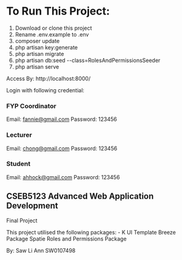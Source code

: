 # To Run This Project: 

1. Download or clone this project
2. Rename .env.example to .env 
3. composer update
4. php artisan key:generate 
5. php artisan migrate
6. php artisan db:seed --class=RolesAndPermissionsSeeder
7. php artisan serve

Access By: 
http://localhost:8000/

Login with following credential:
### FYP Coordinator
Email: fannie@gmail.com
Password: 123456

### Lecturer
Email: chong@gmail.com
Password: 123456

### Student
Email: ahhock@gmail.com
Password: 123456

## CSEB5123 Advanced Web Application Development
Final Project

This project utilised the following packages: -
K UI Template 
Breeze Package 
Spatie Roles and Permissions Package

By: Saw Li Ann SW0107498
